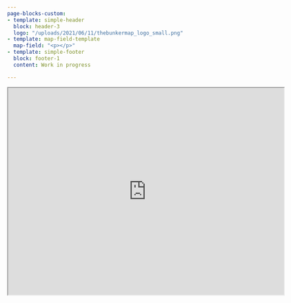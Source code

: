 ```yaml
---
page-blocks-custom:
- template: simple-header
  block: header-3
  logo: "/uploads/2021/06/11/thebunkermap_logo_small.png"
- template: map-field-template
  map-field: "<p></p>"
- template: simple-footer
  block: footer-1
  content: Work in progress

---
```

<iframe src="https://www.google.com/maps/d/embed?mid=1QYGsiVQbqc1EShkHCZKout43QDP10q4F" width="640" height="480"></iframe>